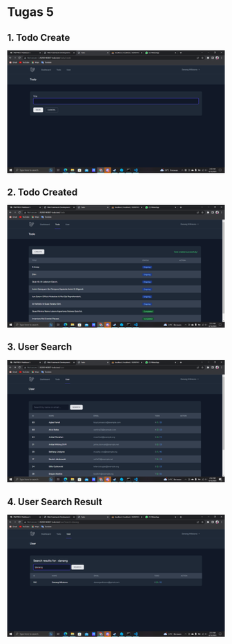 # Tugas 5

## 1. Todo Create
![Alt text](screenshot/tugas5/Screenshot%20(430).png)
## 2. Todo Created
![Alt text](screenshot/tugas5/Screenshot%20(432).png)
## 3. User Search
![Alt text](screenshot/tugas5/Screenshot%20(434).png)
## 4. User Search Result
![Alt text](screenshot/tugas5/Screenshot%20(433).png)